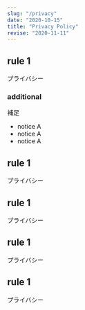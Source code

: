 ```yaml
---
slug: "/privacy"
date: "2020-10-15"
title: "Privacy Policy"
revise: "2020-11-11"
---
```


## rule 1

プライバシー

### additional

補足

- notice A
- notice A
- notice A

## rule 1

プライバシー

## rule 1

プライバシー

## rule 1

プライバシー

## rule 1

プライバシー
